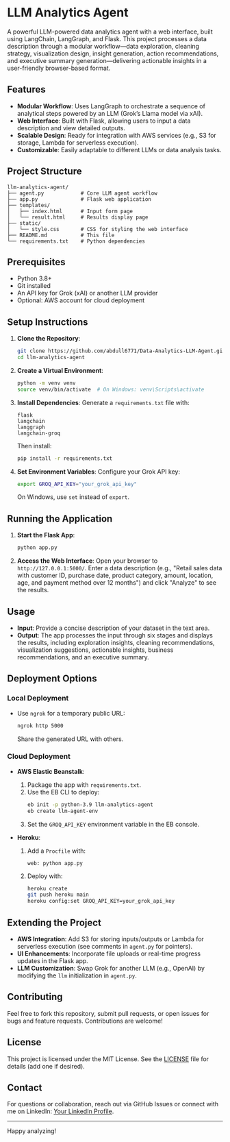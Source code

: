 # LLM Analytics Agent

A powerful LLM-powered data analytics agent with a web interface, built using LangChain, LangGraph, and Flask. This project processes a data description through a modular workflow—data exploration, cleaning strategy, visualization design, insight generation, action recommendations, and executive summary generation—delivering actionable insights in a user-friendly browser-based format.

## Features
- **Modular Workflow**: Uses LangGraph to orchestrate a sequence of analytical steps powered by an LLM (Grok’s Llama model via xAI).
- **Web Interface**: Built with Flask, allowing users to input a data description and view detailed outputs.
- **Scalable Design**: Ready for integration with AWS services (e.g., S3 for storage, Lambda for serverless execution).
- **Customizable**: Easily adaptable to different LLMs or data analysis tasks.

## Project Structure
```
llm-analytics-agent/
├── agent.py            # Core LLM agent workflow
├── app.py              # Flask web application
├── templates/
│   ├── index.html      # Input form page
│   └── result.html     # Results display page
├── static/
│   └── style.css       # CSS for styling the web interface
├── README.md           # This file
└── requirements.txt    # Python dependencies
```

## Prerequisites
- Python 3.8+
- Git installed
- An API key for Grok (xAI) or another LLM provider
- Optional: AWS account for cloud deployment

## Setup Instructions

1. **Clone the Repository**:
   ```bash
   git clone https://github.com/abdull6771/Data-Analytics-LLM-Agent.git
   cd llm-analytics-agent
   ```

2. **Create a Virtual Environment**:
   ```bash
   python -m venv venv
   source venv/bin/activate  # On Windows: venv\Scripts\activate
   ```

3. **Install Dependencies**:
   Generate a `requirements.txt` file with:
   ```
   flask
   langchain
   langgraph
   langchain-groq
   ```
   Then install:
   ```bash
   pip install -r requirements.txt
   ```

4. **Set Environment Variables**:
   Configure your Grok API key:
   ```bash
   export GROQ_API_KEY="your_grok_api_key"
   ```
   On Windows, use `set` instead of `export`.

## Running the Application

1. **Start the Flask App**:
   ```bash
   python app.py
   ```

2. **Access the Web Interface**:
   Open your browser to `http://127.0.0.1:5000/`. Enter a data description (e.g., "Retail sales data with customer ID, purchase date, product category, amount, location, age, and payment method over 12 months") and click "Analyze" to see the results.

## Usage
- **Input**: Provide a concise description of your dataset in the text area.
- **Output**: The app processes the input through six stages and displays the results, including exploration insights, cleaning recommendations, visualization suggestions, actionable insights, business recommendations, and an executive summary.

## Deployment Options

### Local Deployment
- Use `ngrok` for a temporary public URL:
  ```bash
  ngrok http 5000
  ```
  Share the generated URL with others.

### Cloud Deployment
- **AWS Elastic Beanstalk**:
  1. Package the app with `requirements.txt`.
  2. Use the EB CLI to deploy:
     ```bash
     eb init -p python-3.9 llm-analytics-agent
     eb create llm-agent-env
     ```
  3. Set the `GROQ_API_KEY` environment variable in the EB console.

- **Heroku**:
  1. Add a `Procfile` with:
     ```
     web: python app.py
     ```
  2. Deploy with:
     ```bash
     heroku create
     git push heroku main
     heroku config:set GROQ_API_KEY=your_grok_api_key
     ```

## Extending the Project
- **AWS Integration**: Add S3 for storing inputs/outputs or Lambda for serverless execution (see comments in `agent.py` for pointers).
- **UI Enhancements**: Incorporate file uploads or real-time progress updates in the Flask app.
- **LLM Customization**: Swap Grok for another LLM (e.g., OpenAI) by modifying the `llm` initialization in `agent.py`.

## Contributing
Feel free to fork this repository, submit pull requests, or open issues for bugs and feature requests. Contributions are welcome!

## License
This project is licensed under the MIT License. See the [LICENSE](LICENSE) file for details (add one if desired).

## Contact
For questions or collaboration, reach out via GitHub Issues or connect with me on LinkedIn: [Your LinkedIn Profile](https://linkedin.com/in/yourusername).

---

Happy analyzing!